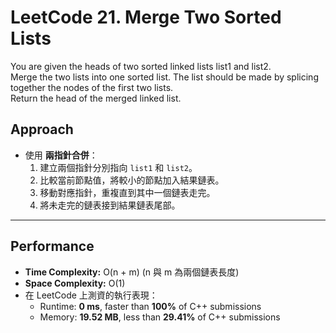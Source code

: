 # LeetCode 21. Merge Two Sorted Lists
You are given the heads of two sorted linked lists list1 and list2.<br>
Merge the two lists into one sorted list. The list should be made by splicing together the nodes of the first two lists.<br>
Return the head of the merged linked list.<br>

## Approach
- 使用 **兩指針合併**：
  1. 建立兩個指針分別指向 `list1` 和 `list2`。
  2. 比較當前節點值，將較小的節點加入結果鏈表。
  3. 移動對應指針，重複直到其中一個鏈表走完。
  4. 將未走完的鏈表接到結果鏈表尾部。

---

## Performance
- **Time Complexity:** O(n + m)  (n 與 m 為兩個鏈表長度)  
- **Space Complexity:** O(1)  
- 在 LeetCode 上測資的執行表現：  
  - Runtime: **0 ms**, faster than **100%** of C++ submissions  
  - Memory: **19.52 MB**, less than **29.41%** of C++ submissions  
